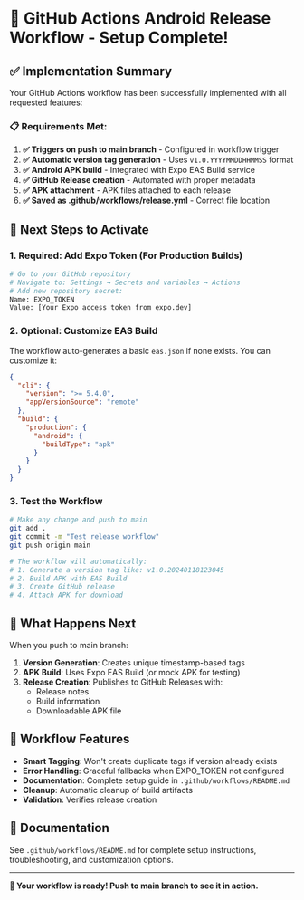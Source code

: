 # 🎉 GitHub Actions Android Release Workflow - Setup Complete!

## ✅ Implementation Summary

Your GitHub Actions workflow has been successfully implemented with all requested features:

### 📋 Requirements Met:
1. **✅ Triggers on push to main branch** - Configured in workflow trigger
2. **✅ Automatic version tag generation** - Uses `v1.0.YYYYMMDDHHMMSS` format  
3. **✅ Android APK build** - Integrated with Expo EAS Build service
4. **✅ GitHub Release creation** - Automated with proper metadata
5. **✅ APK attachment** - APK files attached to each release
6. **✅ Saved as .github/workflows/release.yml** - Correct file location

## 🚀 Next Steps to Activate

### 1. Required: Add Expo Token (For Production Builds)
```bash
# Go to your GitHub repository
# Navigate to: Settings → Secrets and variables → Actions  
# Add new repository secret:
Name: EXPO_TOKEN
Value: [Your Expo access token from expo.dev]
```

### 2. Optional: Customize EAS Build
The workflow auto-generates a basic `eas.json` if none exists. You can customize it:
```json
{
  "cli": {
    "version": ">= 5.4.0",
    "appVersionSource": "remote"
  },
  "build": {
    "production": {
      "android": {
        "buildType": "apk"
      }
    }
  }
}
```

### 3. Test the Workflow
```bash
# Make any change and push to main
git add .
git commit -m "Test release workflow"
git push origin main

# The workflow will automatically:
# 1. Generate a version tag like: v1.0.20240118123045
# 2. Build APK with EAS Build
# 3. Create GitHub release
# 4. Attach APK for download
```

## 📱 What Happens Next

When you push to main branch:

1. **Version Generation**: Creates unique timestamp-based tags
2. **APK Build**: Uses Expo EAS Build (or mock APK for testing)
3. **Release Creation**: Publishes to GitHub Releases with:
   - Release notes
   - Build information  
   - Downloadable APK file

## 🔧 Workflow Features

- **Smart Tagging**: Won't create duplicate tags if version already exists
- **Error Handling**: Graceful fallbacks when EXPO_TOKEN not configured
- **Documentation**: Complete setup guide in `.github/workflows/README.md`
- **Cleanup**: Automatic cleanup of build artifacts
- **Validation**: Verifies release creation

## 📖 Documentation

See `.github/workflows/README.md` for complete setup instructions, troubleshooting, and customization options.

---

**🎯 Your workflow is ready! Push to main branch to see it in action.**